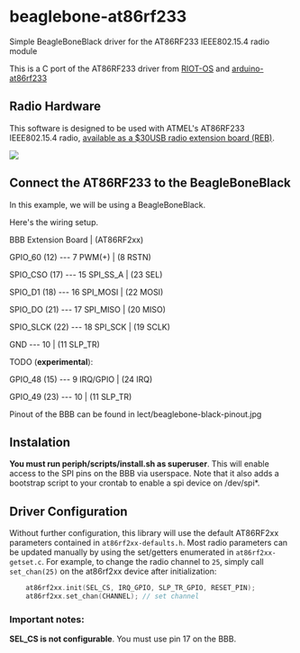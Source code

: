 # beaglebone-at86rf233
Simple BeagleBoneBlack driver for the AT86RF233 IEEE802.15.4 radio module

This is a C port of the AT86RF233 driver from [RIOT-OS](https://github.com/RIOT-OS/RIOT) and [arduino-at86rf233](https://github.com/msolters/arduino-at86rf233/blob/master/arduino-at86rf233.ino)

## Radio Hardware
This software is designed to be used with ATMEL's AT86RF233 IEEE802.15.4 radio, [available as a $30USB radio extension board (REB)](http://www.mouser.com/ProductDetail/Atmel/ATREB233-XPRO/?qs=HVbQlW5zcXX%2FEgqNxRIBfA%3D%3D).

![](http://media.digikey.com/Photos/Atmel%20Photos/ATREB233-XPRO.JPG)

## Connect the AT86RF233 to the BeagleBoneBlack
In this example, we will be using a BeagleBoneBlack. 


Here's the wiring setup.

BBB            Extension Board  | (AT86RF2xx)

GPIO\_60 (12)   --- 7 PWM(+)    | (8 RSTN) 

SPIO\_CSO (17)  --- 15 SPI_SS_A | (23 SEL)

SPIO\_D1 (18)   --- 16 SPI_MOSI | (22 MOSI)

SPIO\_DO (21)   --- 17 SPI_MISO | (20 MISO)

SPIO\_SLCK (22) --- 18 SPI_SCK  | (19 SCLK)

GND             --- 10          | (11 SLP_TR)

TODO (__experimental__):

GPIO\_48 (15)   --- 9 IRQ/GPIO  | (24 IRQ)

GPIO\_49 (23)   --- 10          | (11 SLP_TR)

Pinout of the BBB can be found in lect/beaglebone-black-pinout.jpg

## Instalation

**You must run periph/scripts/install.sh as superuser**. This will enable access to the SPI pins on the BBB via userspace. Note that it also adds a bootstrap script to your crontab to enable a spi device on /dev/spi*.

## Driver Configuration

Without further configuration, this library will use the default AT86RF2xx parameters contained in `at86rf2xx-defaults.h`.  Most radio parameters can be updated manually by using the set/getters enumerated in `at86rf2xx-getset.c`.  For example, to change the radio channel to `25`, simply call `set_chan(25)` on the at86rf2xx device after initialization:

```c
	at86rf2xx.init(SEL_CS, IRQ_GPIO, SLP_TR_GPIO, RESET_PIN);
	at86rf2xx.set_chan(CHANNEL); // set channel
```

### Important notes:

**SEL_CS is not configurable**. You must use pin 17 on the BBB.
